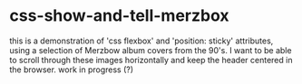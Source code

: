 # css-show-and-tell-merzbox

this is a demonstration of 'css flexbox' and 'position: sticky' attributes, using a selection of Merzbow album covers from the 90's. I want to be able to scroll through these images horizontally and keep the header centered in the browser. work in progress (?)
